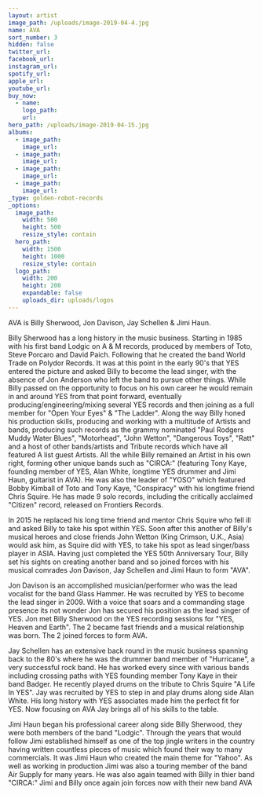 ```yaml
---
layout: artist
image_path: /uploads/image-2019-04-4.jpg
name: AVA
sort_number: 3
hidden: false
twitter_url:
facebook_url:
instagram_url:
spotify_url:
apple_url:
youtube_url:
buy_now:
  - name:
    logo_path:
    url:
hero_path: /uploads/image-2019-04-15.jpg
albums:
  - image_path:
    image_url:
  - image_path:
    image_url:
  - image_path:
    image_url:
  - image_path:
    image_url:
_type: golden-robot-records
_options:
  image_path:
    width: 500
    height: 500
    resize_style: contain
  hero_path:
    width: 1500
    height: 1000
    resize_style: contain
  logo_path:
    width: 200
    height: 200
    expandable: false
    uploads_dir: uploads/logos
---
```


AVA is Billy Sherwood, Jon Davison, Jay Schellen & Jimi Haun.

Billy Sherwood has a long history in the music business. Starting in 1985 with his first band Lodgic on A & M records, produced by members of Toto, Steve Porcaro and David Paich. Following that he created the band World Trade on Polydor Records. It was at this point in the early 90's that YES entered the picture and asked Billy to become the lead singer, with the absence of Jon Anderson who left the band to pursue other things. While Billy passed on the opportunity to focus on his own career he would remain in and around YES from that point forward, eventually producing/engineering/mixing several YES records and then joining as a full member for "Open Your Eyes" & "The Ladder". Along the way Billy honed his production skills, producing and working with a multitude of Artists and bands, producing such records as the grammy nominated "Paul Rodgers Muddy Water Blues", "Motorhead", "John Wetton", "Dangerous Toys", "Ratt" and a host of other bands/artists and Tribute records which have all featured A list guest Artists. All the while Billy remained an Artist in his own right, forming other unique bands such as "CIRCA:" (featuring Tony Kaye, founding member of YES, Alan White, longtime YES drummer and Jimi Haun, guitarist in AVA). He was also the leader of "YOSO" which featured Bobby Kimball of Toto and Tony Kaye, "Conspiracy" with his longtime friend Chris Squire. He has made 9 solo records, including the critically acclaimed "Citizen" record, released on Frontiers Records.

In 2015 he replaced his long time friend and mentor Chris Squire who fell ill and asked Billy to take his spot within YES. Soon after this another of Billy's musical heroes and close friends John Wetton (King Crimson, U.K., Asia) would ask him, as Squire did with YES, to take his spot as lead singer/bass player in ASIA. Having just completed the YES 50th Anniversary Tour, Billy set his sights on creating another band and so joined forces with his musical comrades Jon Davison, Jay Schellen and Jimi Haun to form "AVA".

Jon Davison is an accomplished musician/performer who was the lead vocalist for the band Glass Hammer. He was recruited by YES to become the lead singer in 2009. With a voice that soars and a commanding stage presence its not wonder Jon has secured his position as the lead singer of YES. Jon met Billy Sherwood on the YES recording sessions for "YES, Heaven and Earth". The 2 became fast friends and a musical relationship was born. The 2 joined forces to form AVA.

Jay Schellen has an extensive back round in the music business spanning back to the 80's where he was the drummer band member of "Hurricane", a very successful rock band. He has worked every since with various bands including crossing paths with YES founding member Tony Kaye in their band Badger. He recently played drums on the tribute to Chris Squire "A Life In YES". Jay was recruited by YES to step in and play drums along side Alan White. His long history with YES associates made him the perfect fit for YES. Now focusing on AVA Jay brings all of his skills to the table.

Jimi Haun began his professional career along side Billy Sherwood, they were both members of the band "Lodgic". Through the years that would follow Jimi established himself as one of the top jingle writers in the country having written countless pieces of music which found their way to many commercials. It was Jimi Haun who created the main theme for "Yahoo". As well as working in production Jimi was also a touring member of the band Air Supply for many years. He was also again teamed with Billy in thier band "CIRCA:" Jimi and Billy once again join forces now with their new band AVA